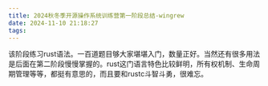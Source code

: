 ```yaml
---
title: 2024秋冬季开源操作系统训练营第一阶段总结-wingrew
date: 2024-11-10 21:18:27
tags:
---
```


该阶段练习rust语法。一百道题目够大家堪堪入门，数量正好。当然还有很多用法是后面在第二阶段慢慢掌握的。rust这门语言特色比较鲜明，所有权机制、生命周期管理等等，都挺有意思的，而且要和rustc斗智斗勇，很难忘。
